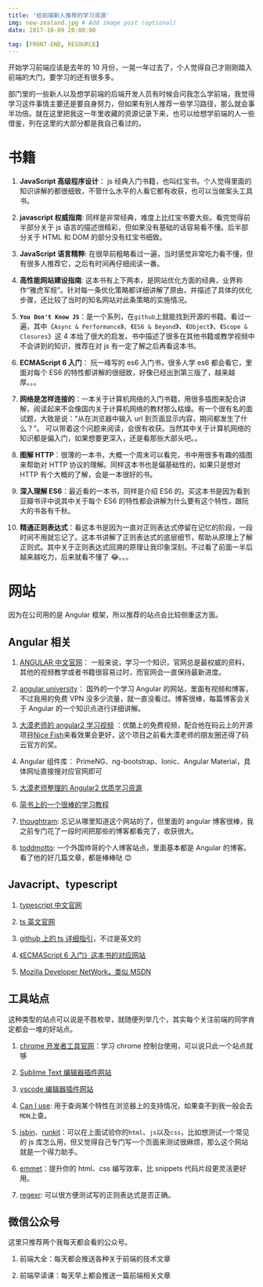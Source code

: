 ```yaml
---
title: '给前端新人推荐的学习资源'
img: new-zealand.jpg # Add image post (optional)
date: 2017-10-09 20:00:00

tag: [FRONT-END, RESOURCE]
---
```


开始学习前端应该是去年的 10 月份，一晃一年过去了，个人觉得自己才刚刚踏入前端的大门，要学习的还有很多多。

部门里的一些新人以及想学前端的后端开发人员有时候会问我怎么学前端，我觉得学习这件事情主要还是要自身努力，但如果有别人推荐一些学习路径，那么就会事半功倍。就在这里把我这一年里收藏的资源记录下来，也可以给想学前端的人一些借鉴，列在这里的大部分都是我自己看过的。

# 书籍

1. **JavaScript 高级程序设计**： js 经典入门书籍，也叫红宝书。个人觉得里面的知识讲解的都很细致，不管什么水平的人看它都有收获，也可以当做案头工具书。

2. **javascript 权威指南**: 同样是非常经典，难度上比红宝书要大些。看完觉得前半部分关于 js 语言的描述很精彩，但如果没有基础的话容易看不懂。后半部分关于 HTML 和 DOM 的部分没有红宝书细致。

3. **JavaScript 语言精粹**: 在很早前粗略看过一遍，当时感觉非常吃力看不懂，但有很多人推荐它，之后有时间再仔细阅读一番。

4. **高性能网站建设指南**: 这本书有上下两本，是网站优化方面的经典，业界称作“雅虎军规”。针对每一条优化策略都详细讲解了原由，并描述了具体的优化步骤，还比较了当时的知名网站对此条策略的实施情况。

5. **`You Don't Know JS`**：是一个系列，在`github`上就能找到开源的书籍。看过一遍，其中《`Async & Performance`》、《`ES6 & Beyond`》、《`Object`》、《`Scope & Closures`》这 4 本给了很大的启发，书中描述了很多在其他书籍或教学视频中不会讲到的知识，推荐在对 js 有一定了解之后再看这本书。

6. **ECMAScript 6 入门**： 阮一峰写的 es6 入门书，很多人学 es6 都会看它，里面对每个 ES6 的特性都讲解的很细致，好像已经出到第三版了，越来越厚。。。

7. **网络是怎样连接的**：一本关于计算机网络的入门书籍，用很多插图来配合讲解，阅读起来不会像国内关于计算机网络的教材那么枯燥。有一个很有名的面试题，大致是说：“从在浏览器中输入 url 到页面显示内容，期间都发生了什么？”。 可以带着这个问题来阅读，会很有收获。当然其中关于计算机网络的知识都是偏入门，如果想要更深入，还是看那些大部头吧。。

8. **图解 HTTP**：很薄的一本书，大概一个周末可以看完，书中用很多有趣的插图来帮助对 HTTP 协议的理解。同样这本书也是偏基础性的，如果只是想对 HTTP 有个大概的了解，会是一本很好的书。

9. **深入理解 ES6**：最近看的一本书，同样是介绍 ES6 的。买这本书是因为看到豆瓣书评中说其中关于每个 ES6 的特性都会讲解为什么要有这个特性，跟阮大的书各有千秋。

10. **精通正则表达式**：看这本书是因为一直对正则表达式停留在记忆的阶段，一段时间不用就忘记了。这本书讲解了正则表达式的底层细节，帮助从原理上了解正则式。其中关于正则表达式回溯的原理让我印象深刻。不过看了前面一半后越来越吃力，后来就看不懂了 😂。。。

# 网站

因为在公司用的是 Angular 框架，所以推荐的站点会比较侧重这方面。

## Angular 相关

1. [ANGULAR 中文官网](https://angular.cn/docs/)： 一般来说，学习一个知识，官网总是最权威的资料，其他的视频教学或者书籍很容易过时，而官网会一直保持最新进度。

2. [angular university](http://blog.angular-university.io/)： 国外的一个学习 Angular 的网站，里面有视频和博客，不过我用的免费 VPN 没多少流量，就一直没看过。博客很棒，每篇博客会关于 Angular 的一个知识点进行详细讲解。

3. [大漠老师的 angular2 学习视频](http://list.youku.com/albumlist/show/id_29431430.html?sf=10301&spm=a2h0k.8191403.0.0) ：优酷上的免费视频，配合他在码云上的开源项目[Nice Fish](https://gitee.com/mumu-osc/NiceFish)来看效果会更好，这个项目之前看大漠老师的朋友圈还得了码云官方的奖。

4. Angular 组件库： PrimeNG、ng-bootstrap、Ionic、Angular Material，具体网址直接搜对应官网即可

5. [大漠老师整理的 Angular2 优质学习资源](https://my.oschina.net/mumu/blog/831790#comment-list)

6. [简书上的一个很棒的学习教程](http://www.jianshu.com/p/9af9f203e0b1)

7. [thoughtram](https://blog.thoughtram.io/): 忘记从哪里知道这个网站的了，但里面的 angular 博客很棒，我之前专门花了一段时间把那些的博客都看完了，收获很大。

8. [toddmotto](https://toddmotto.com/): 一个外国帅哥的个人博客站点，里面基本都是 Angular 的博客。看了他的好几篇文章，都是棒棒哒 😊

## Javacript、typescript

1. [typescript 中文官网](http://www.tslang.cn/docs/tutorial.html)

2. [ts 英文官网](http://www.typescriptlang.org/)

3. [github 上的 ts 详细指引](https://github.com/Microsoft/TypeScript/blob/master/doc/spec.md)，不过是英文的

4. [《ECMAScript 6 入门》这本书的对应网站](http://es6.ruanyifeng.com/#docs/intro)

5. [Mozilla Developer NetWork，类似 MSDN](https://developer.mozilla.org/en-US/docs/)

## 工具站点

这种类型的站点可以说是不胜枚举，就随便列举几个，其实每个关注前端的同学肯定都会一堆的好站点。

1. [chrome 开发者工具官网](https://developers.google.com/web/tools/chrome-devtools/)：学习 chrome 控制台使用，可以说只此一个站点就够

2. [Sublime Text 编辑器插件网站](https://packagecontrol.io/)

3. [vscode 编辑器插件网站](https://marketplace.visualstudio.com/vscode)

4. [Can I use](http://caniuse.com/): 用于查询某个特性在浏览器上的支持情况，如果查不到我一般会去`MDN`上查。

5. [jsbin](http://jsbin.com/?html,output)、[runkit](https://runkit.com)：可以在上面试验你的`html`、`js`以及`css`，比如想测试一个常见的 js 库怎么用，但又觉得自己专门写一个页面来测试很麻烦，那么这个网站就是一个得力助手。

6. [emmet](https://docs.emmet.io/)：提升你的 html、css 编写效率，比 snippets 代码片段更灵活更好用。
7. [regexr](http://regexr.com/): 可以很方便测试写的正则表达式是否正确。

## 微信公众号

这里只推荐两个我每天都会看的公众号。

1. 前端大全：每天都会推送各种关于前端的技术文章

2. 前端早读课：每天早上都会推送一篇前端相关文章

